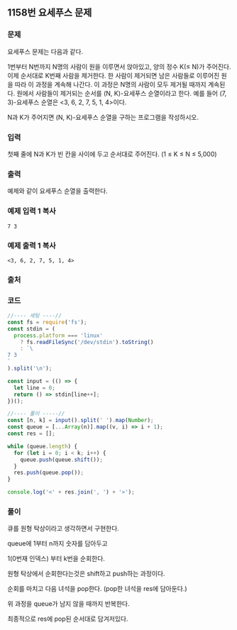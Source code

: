 ## 1158번 요세푸스 문제

### 문제

요세푸스 문제는 다음과 같다.

1번부터 N번까지 N명의 사람이 원을 이루면서 앉아있고, 양의 정수 K(≤ N)가 주어진다. 이제 순서대로 K번째 사람을 제거한다. 한 사람이 제거되면 남은 사람들로 이루어진 원을 따라 이 과정을 계속해 나간다. 이 과정은 N명의 사람이 모두 제거될 때까지 계속된다. 원에서 사람들이 제거되는 순서를 (N, K)-요세푸스 순열이라고 한다. 예를 들어 (7, 3)-요세푸스 순열은 <3, 6, 2, 7, 5, 1, 4>이다.

N과 K가 주어지면 (N, K)-요세푸스 순열을 구하는 프로그램을 작성하시오.

### 입력

첫째 줄에 N과 K가 빈 칸을 사이에 두고 순서대로 주어진다. (1 ≤ K ≤ N ≤ 5,000)

### 출력

예제와 같이 요세푸스 순열을 출력한다.

### 예제 입력 1 복사

```
7 3
```

### 예제 출력 1 복사

```
<3, 6, 2, 7, 5, 1, 4>
```

### 출처



### 코드

```js
//---- 세팅 ----//
const fs = require('fs');
const stdin = (
  process.platform === 'linux'
    ? fs.readFileSync('/dev/stdin').toString()
    : `\
7 3
`
).split('\n');

const input = (() => {
  let line = 0;
  return () => stdin[line++];
})();

//---- 풀이 -----//
const [n, k] = input().split(' ').map(Number);
const queue = [...Array(n)].map((v, i) => i + 1);
const res = [];

while (queue.length) {
  for (let i = 0; i < k; i++) {
    queue.push(queue.shift());
  }
  res.push(queue.pop());
}

console.log('<' + res.join(', ') + '>');

```



### 풀이

큐를 원형 탁상이라고 생각하면서 구현한다.

 queue에 1부터 n까지 숫자를 담아두고

1(0번재 인덱스) 부터 k번을 순회한다.

원형 탁상에서 순회한다는것은 shift하고 push하는 과정이다.

순회를 마치고 다음 녀석을 pop한다. (pop한 녀석을 res에 담아둔다.)

위 과정을 queue가 남지 않을 때까지 반복한다.

최종적으로 res에 pop된 순서대로 담겨저있다.